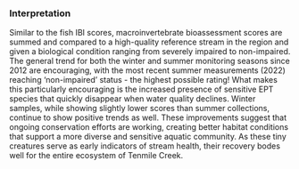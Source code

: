 ### Interpretation

Similar to the fish IBI scores, macroinvertebrate bioassessment scores are summed and compared to a high-quality reference stream in the region and given a biological condition ranging from severely impaired to non-impaired. The general trend for both the winter and summer monitoring seasons since 2012 are encouraging, with the most recent summer measurements (2022) reaching ‘non-impaired’ status - the highest possible rating! What makes this particularly encouraging is the increased presence of sensitive EPT species that quickly disappear when water quality declines. Winter samples, while showing slightly lower scores than summer collections, continue to show positive trends as well. These improvements suggest that ongoing conservation efforts are working, creating better habitat conditions that support a more diverse and sensitive aquatic community. As these tiny creatures serve as early indicators of stream health, their recovery bodes well for the entire ecosystem of Tenmile Creek.